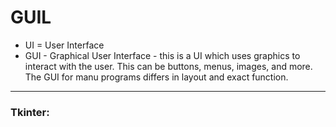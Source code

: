 # GUIL
- UI = User Interface
- GUI - Graphical User Interface - this is a UI which uses graphics to interact with the user. This can be buttons, menus, images, and more. The GUI for manu programs differs in layout and exact function.
***   
### Tkinter:
